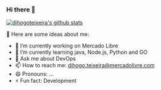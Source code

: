 ### Hi there 👋

[![dihogoteixeira's github stats](https://github-readme-stats.vercel.app/api?username=dihogoteixeira "![dihogoteixeira's github stats")](https://github.com/meli-diteixeira/github-readme-stats)

🧙 Here are some ideas about me:

- 🔭 I’m currently working on Mercado Libre
- 🌱 I’m currently learning java, Node.js, Python and GO
- 💬 Ask me about DevOps
- 📫 How to reach me: dihogo.teixeira@mercadolivre.com
- 😄 Pronouns: ...
- ⚡ Fun fact: Development
